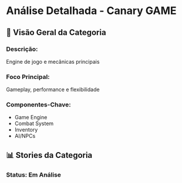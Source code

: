 
# Análise Detalhada - Canary GAME

## 🎯 **Visão Geral da Categoria**

### **Descrição:**
Engine de jogo e mecânicas principais

### **Foco Principal:**
Gameplay, performance e flexibilidade

### **Componentes-Chave:**
- Game Engine
- Combat System
- Inventory
- AI/NPCs

## 📊 **Stories da Categoria**

### **Status: Em Análise**
